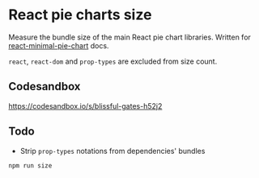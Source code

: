 # React pie charts size

Measure the bundle size of the main React pie chart libraries. Written for [react-minimal-pie-chart](https://github.com/toomuchdesign/react-minimal-pie-chart) docs.

`react`, `react-dom` and `prop-types` are excluded from size count.

## Codesandbox

https://codesandbox.io/s/blissful-gates-h52j2

## Todo

- Strip `prop-types` notations from dependencies' bundles

```
npm run size
```

